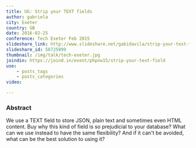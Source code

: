 ```yaml
---
title: UG: Strip your TEXT fields
author: gabriela
city: Exeter
country: GB
date: 2016-02-25
conference: Tech Exeter Feb 2015
slideshare_link: http://www.slideshare.net/gabidavila/strip-your-text-fields-exeter-web-feb2016
slideshare_id: 58725899
thumbnail: /img/talk/tech-exeter.jpg
joindin: https://joind.in/event/phpnw15/strip-your-text-field
use:
    - posts_tags
    - posts_categories
video:

---
```


<h3>Abstract</h3>
We use a TEXT field to store JSON, plain text and sometimes even HTML content. Buy why this kind of field is so prejudicial to your database? What can we use instead to have the same flexibility? And if it can't be avoided, what can be the best solution to using it?